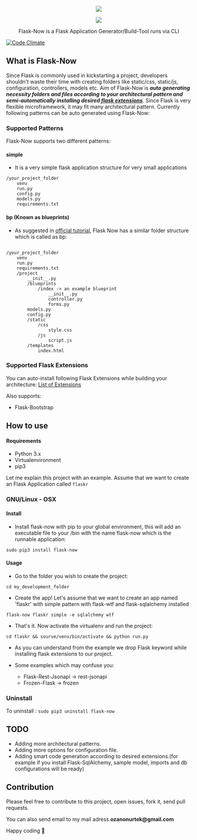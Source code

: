 <p align="center"> 
<img src="../master/images/logo.png">
</p>
<p align="center"> 
<img src="../master/images/flask-now.gif">
</p>

<p align="center">Flask-Now is a Flask Application Generator/Build-Tool runs via CLI</p> 

[![Code Climate](https://codeclimate.com/github/ozanonurtek/flask-now/badges/gpa.svg)](https://codeclimate.com/github/ozanonurtek/flask-now)
## What is Flask-Now
Since Flask is commonly used in kickstarting a project, developers shouldn't waste their time with creating folders like static/css, static/js, configuration, controllers, models etc. Aim of Flask-Now is __*auto generating necessity folders and files according to your architectural pattern and semi-automatically installing desired [flask extensions](http://flask.pocoo.org/extensions/)*__. Since Flask is very flexible microframework, it may fit many architectural pattern. Currently following patterns can be auto generated using Flask-Now:

### Supported Patterns
Flask-Now supports two different patterns:

#### simple
- It is a very simple flask application structure for very small applications
```
/your_project_folder
    venv
    run.py
    config.py
    models.py
    requirements.txt
```

#### bp (Known as blueprints)
- As suggested in [official tutorial](https://flask.palletsprojects.com/en/1.1.x/blueprints/), Flask Now has a similar folder structure which is called as bp:
```

/your_project_folder
    venv
    run.py
    requirements.txt
    /project
        __init__.py
        /blueprints
            /index -> an example blueprint
                __init__.py
                controller.py
                forms.py  
        models.py
        config.py
        /static
            /css
                style.css
            /js
                script.js
        /templates
            index.html
```

### Supported Flask Extensions
You can auto-install following Flask Extensions while building your architecture:
[List of Extensions](http://flask.pocoo.org/extensions/)

Also supports:
- Flask-Bootstrap

## How to use

#### Requirements
- Python 3.x
- Virtualenvironment
- pip3

Let me explain this project with an example. Assume that we want to create an Flask Application called ```flaskr```

### GNU/Linux - OSX

#### Install
- Install flask-now with pip to your global environment, this will add an executable file to your /bin with the name flask-now which is the runnable application:
```
sudo pip3 install flask-now
```
#### Usage
- Go to the folder you wish to create the project:
```
cd my_development_folder
```
- Create the app! Let's assume that we want to create an app named 'flaskr' with simple pattern with flask-wtf and flask-sqlalchemy installed

```
flask-now flaskr simple -e sqlalchemy wtf

```
- That's it. Now activate the virtualenv and run the project:
```
cd flaskr && sourve/venv/bin/activate && python run.py
```
- As you can understand from the example we drop Flask keyword while installing flask extensions to our project.

- Some examples which may confuse you:
  - Flask-Rest-Jsonapi -> rest-jsonapi
  - Frozen-Flask -> frozen

### Uninstall
To uninstall :
```sudo pip3 uninstall flask-now```
## TODO

- Adding more architectural patterns.
- Adding more options for configuration file.
- Adding smart code generation according to desired extensions.(for example if you install Flask-SqlAlchemy, sample model, imports and db configurations will be ready)

## Contribution

Please feel free to contribute to this project, open issues, fork it, send pull requests.

You can also send email to my mail adress.__ozanonurtek@gmail.com__

Happy coding :metal:

